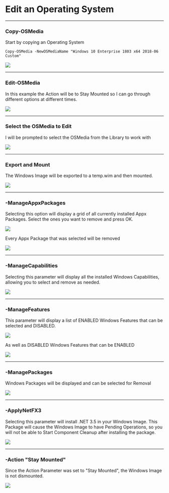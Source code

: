 # Edit an Operating System

---

### Copy-OSMedia

Start by copying an Operating System

```
Copy-OSMedia -NewOSMediaName "Windows 10 Enterprise 1803 x64 2018-06 Custom"
```

![](/assets/2018-06-24_2-53-33.png)

---

### Edit-OSMedia

In this example the Action will be to Stay Mounted so I can go through different options at different times.

![](/assets/2018-06-24_3-00-47.png)

---

### Select the OSMedia to Edit

I will be prompted to select the OSMedia from the Library to work with

![](/assets/2018-06-24_9-38-07.png)

---

### Export and Mount

The Windows Image will be exported to a temp.wim and then mounted.

![](/assets/2018-06-24_9-39-48.png)

---

### -ManageAppxPackages

Selecting this option will display a grid of all currently installed Appx Packages.  Select the ones you want to remove and press OK.

![](/assets/2018-06-24_9-47-41.png)

Every Appx Package that was selected will be removed

![](/assets/2018-06-24_9-52-57.png)

---

### -ManageCapabilities

Selecting this parameter will display all the installed Windows Capabilities, allowing you to select and remove as needed.

![](/assets/2018-06-24_9-57-17.png)

---

### -ManageFeatures

This parameter will display a list of ENABLED Windows Features that can be selected and DISABLED.

![](/assets/2018-06-24_10-00-00.png)

As well as DISABLED Windows Features that can be ENABLED

![](/assets/2018-06-24_10-01-57.png)

---

### -ManagePackages

Windows Packages will be displayed and can be selected for Removal

![](/assets/2018-06-24_10-05-45.png)

---

### -ApplyNetFX3

Selecting this parameter will install .NET 3.5 in your Windows Image.  This Package will cause the Windows Image to have Pending Operations, so you will not be able to Start Component Cleanup after installing the package.

![](/assets/2018-06-24_10-06-49.png)

---

### -Action "Stay Mounted"

Since the Action Parameter was set to "Stay Mounted", the Windows Image is not dismounted.

![](/assets/2018-06-24_10-09-19.png)

















